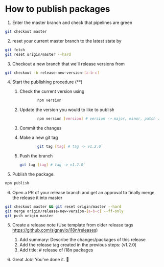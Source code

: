 # How to publish packages

1. Enter the master branch and check that pipelines are green

```bash
git checkout master
```

2. reset your current master branch to the latest state by

```bash
git fetch
git reset origin/master --hard
```

3. Checkout a new branch that we'll release versions from

```bash
git checkout -b release-new-version-[a-b-c]
```

4.  Start the publishing procedure (\*\*)

    1.  Check the current version using

        ```bash
        		npm version
        ```

    2.  Update the version you would to like to publish

        ```bash
        		npm version [version] # version -> major, minor, patch ... version`

        ```

    3.  Commit the changes

    4.  Make a new git tag

        ```bash
        		git tag [tag] # tag -> v1.2.0`
        ```

    5.  Push the branch

        ```bash
        git tag [tag] # tag -> v1.2.0`

        ```

5.  Publish the package.

```bash
npm publish
```

6. Open a PR of your release branch and get an approval to finally merge the release it into master

```bash
git checkout master && git reset origin/master --hard
git merge origin/release-new-version-[a-b-c] --ff-only
git push origin master
```

5. Create a release note (Use template from older release tags https://github.com/signavio/i18n/releases)

   1. Add summary: Describe the changes/packages of this release
   2. Add the release tag created in the previous steps: (v1.2.0)
   3. Add title: #<release-number> release of i18n packages

6. Great Job! You've done it. 🎉
